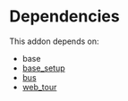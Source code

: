 # Dependencies

This addon depends on:

- base
- [base_setup](../../../../odoo-bringout-oca-ocb-base_setup)
- [bus](../../../../odoo-bringout-oca-ocb-bus)
- [web_tour](../../../../../oca-ocb-web/odoo-bringout-oca-ocb-web_tour)
